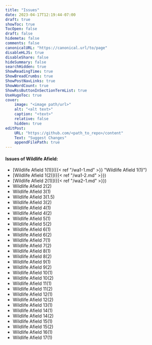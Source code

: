 ```yaml
---
title: "Issues"
date: 2023-04-17T12:19:44-07:00
draft: true
showToc: true
TocOpen: false
draft: false
hidemeta: false
comments: false
canonicalURL: "https://canonical.url/to/page"
disableHLJS: true 
disableShare: false
hideSummary: false
searchHidden: true
ShowReadingTime: true
ShowBreadCrumbs: true
ShowPostNavLinks: true
ShowWordCount: true
ShowRssButtonInSectionTermList: true
UseHugoToc: true
cover:
    image: "<image path/url>" 
    alt: "<alt text>" 
    caption: "<text>" 
    relative: false
    hidden: true
editPost:
    URL: "https://github.com/<path_to_repo>/content"
    Text: "Suggest Changes" 
    appendFilePath: true 
---
```


#### Issues of Wildlife Afield:
* [Wildlife Afield 1(1)]({{< ref "/wa1-1.md" >}} "Wildlife Afield 1(1)")
* [Wildlife Afield 1(2)]({{< ref "/wa1-2.md" >}})
* [Wildlife Afield 2(1)]({{< ref "/wa2-1.md" >}})
* Wildlife Afield 2(2)
* Wildlife Afield 3(1)
* Wildlife Afield 3(1.5)
* Wildlife Afield 3(2)
* Wildlife Afield 4(1)
* Wildlife Afield 4(2)
* Wildlife Afield 5(1)
* Wildlife Afield 5(2)
* Wildlife Afield 6(1)
* Wildlife Afield 6(2)
* Wildlife Afield 7(1)
* Wildlife Afield 7(2)
* Wildlife Afield 8(1)
* Wildlife Afield 8(2)
* Wildlife Afield 9(1)
* Wildlife Afield 9(2)
* Wildlife Afield 10(1)
* Wildlife Afield 10(2)
* Wildlife Afield 11(1)
* Wildlife Afield 11(2)
* Wildlife Afield 12(1)
* Wildlife Afield 12(2)
* Wildlife Afield 13(1)
* Wildlife Afield 14(1)
* Wildlife Afield 14(2)
* Wildlife Afield 15(1)
* Wildlife Afield 15(2)
* Wildlife Afield 16(1)
* Wildlife Afield 17(1)



